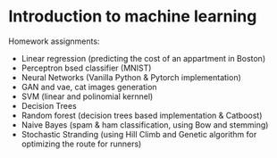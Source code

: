 # Introduction to machine learning 
Homework assignments:
- Linear regression (predicting the cost of an appartment in Boston)
- Perceptron bsed classifier (MNIST)
- Neural Networks (Vanilla Python & Pytorch implementation)
- GAN and vae, cat images generation
- SVM (linear and polinomial kernnel) 
- Decision Trees 
- Random forest (decision trees based implementation & Catboost)
- Naive Bayes (spam & ham classification, using Bow and stemming) 
- Stochastic Stranding (using Hill Climb and Genetic algorithm for optimizing the route for runners)
